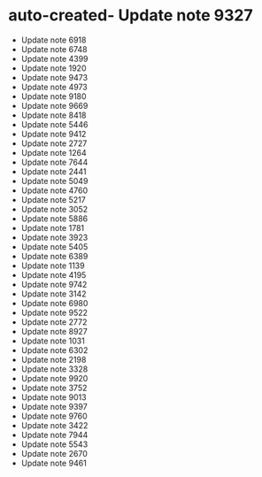 # auto-created- Update note 9327
- Update note 6918
- Update note 6748
- Update note 4399
- Update note 1920
- Update note 9473
- Update note 4973
- Update note 9180
- Update note 9669
- Update note 8418
- Update note 5446
- Update note 9412
- Update note 2727
- Update note 1264
- Update note 7644
- Update note 2441
- Update note 5049
- Update note 4760
- Update note 5217
- Update note 3052
- Update note 5886
- Update note 1781
- Update note 3923
- Update note 5405
- Update note 6389
- Update note 1139
- Update note 4195
- Update note 9742
- Update note 3142
- Update note 6980
- Update note 9522
- Update note 2772
- Update note 8927
- Update note 1031
- Update note 6302
- Update note 2198
- Update note 3328
- Update note 9920
- Update note 3752
- Update note 9013
- Update note 9397
- Update note 9760
- Update note 3422
- Update note 7944
- Update note 5543
- Update note 2670
- Update note 9461
